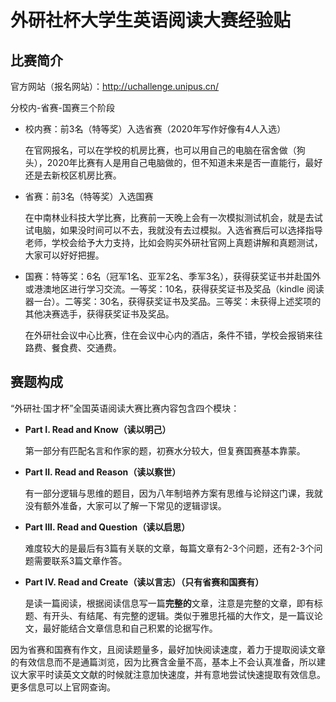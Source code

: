 # 外研社杯大学生英语阅读大赛经验贴

## 比赛简介

官方网站（报名网站）：http://uchallenge.unipus.cn/

分校内-省赛-国赛三个阶段

+ 校内赛：前3名（特等奖）入选省赛（2020年写作好像有4人入选）

    在官网报名，可以在学校的机房比赛，也可以用自己的电脑在宿舍做（狗头），2020年比赛有人是用自己电脑做的，但不知道未来是否一直能行，最好还是去新校区机房比赛。

+ 省赛：前3名（特等奖）入选国赛

    在中南林业科技大学比赛，比赛前一天晚上会有一次模拟测试机会，就是去试试电脑，如果没时间可以不去，我就没有去过模拟。入选省赛后可以选择指导老师，学校会给予大力支持，比如会购买外研社官网上真题讲解和真题测试，大家可以好好把握。

+ 国赛：特等奖：6名（冠军1名、亚军2名、季军3名），获得获奖证书并赴国外或港澳地区进行学习交流。一等奖：10名，获得获奖证书及奖品（kindle 阅读器一台）。二等奖：30名，获得获奖证书及奖品。三等奖：未获得上述奖项的其他决赛选手，获得获奖证书及奖品。

    在外研社会议中心比赛，住在会议中心内的酒店，条件不错，学校会报销来往路费、餐食费、交通费。

## 赛题构成

“外研社·国才杯”全国英语阅读大赛比赛内容包含四个模块：

+ **Part I. Read and Know（读以明己）**

    第一部分有匹配名言和作家的题，初赛水分较大，但复赛国赛基本靠蒙。

+ **Part II. Read and Reason（读以察世）**

    有一部分逻辑与思维的题目，因为八年制培养方案有思维与论辩这门课，我就没有额外准备，大家可以了解一下常见的逻辑谬误。

+ **Part III. Read and Question（读以启思）**

    难度较大的是最后有3篇有关联的文章，每篇文章有2-3个问题，还有2-3个问题需要联系3篇文章作答。

+ **Part IV. Read and Create（读以言志）（只有省赛和国赛有）**

    是读一篇阅读，根据阅读信息写一篇**完整的**文章，注意是完整的文章，即有标题、有开头、有结尾、有完整的逻辑。类似于雅思托福的大作文，是一篇议论文，最好能结合文章信息和自己积累的论据写作。

因为省赛和国赛有作文，且阅读题量多，最好加快阅读速度，着力于提取阅读文章的有效信息而不是通篇浏览，因为比赛含金量不高，基本上不会认真准备，所以建议大家平时读英文文献的时候就注意加快速度，并有意地尝试快速提取有效信息。
更多信息可以上官网查询。